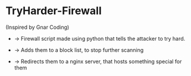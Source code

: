 # TryHarder-Firewall
(Inspired by Gnar Coding)
* -> Firewall script made using python that tells the attacker to try hard.

* -> Adds them to a block list, to stop further scanning

* -> Redirects them to a nginx server, that hosts something special for them
